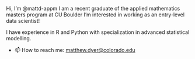 Hi, I’m @mattd-appm
I am a recent graduate of the applied mathematics masters program at CU Boulder
I’m interested in working as an entry-level data scientist!

I have experience in R and Python with specialization in advanced statistical modelling.

- 📫 How to reach me:
matthew.dyer@colorado.edu

<!---
mattd-appm/mattd-appm is a ✨ special ✨ repository because its `README.md` (this file) appears on your GitHub profile.
You can click the Preview link to take a look at your changes.
--->
